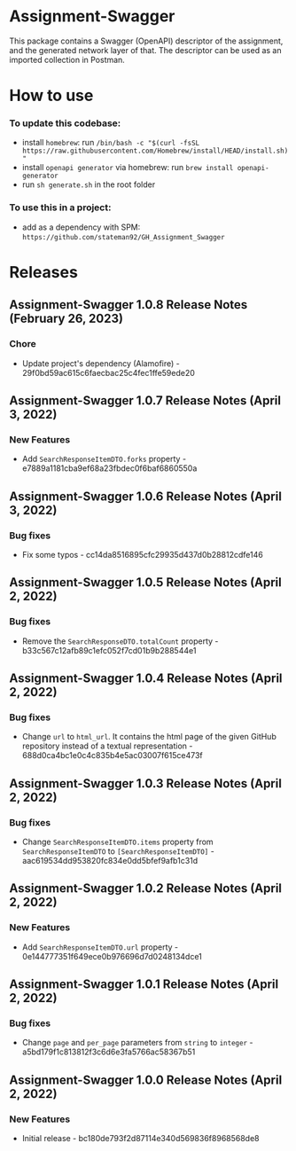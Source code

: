 # Assignment-Swagger

This package contains a Swagger (OpenAPI) descriptor of the assignment, and the generated network layer of that. The descriptor can be used as an imported collection in Postman.

# How to use

### To update this codebase:
- install `homebrew`: run `/bin/bash -c "$(curl -fsSL https://raw.githubusercontent.com/Homebrew/install/HEAD/install.sh)"`
- install `openapi generator` via homebrew: run `brew install openapi-generator`
- run `sh generate.sh` in the root folder

### To use this in a project:
- add as a dependency with SPM: `https://github.com/stateman92/GH_Assignment_Swagger`

# Releases

## Assignment-Swagger 1.0.8 Release Notes (February 26, 2023)

### Chore
* Update project's dependency (Alamofire) - 29f0bd59ac615c6faecbac25c4fec1ffe59ede20

## Assignment-Swagger 1.0.7 Release Notes (April 3, 2022)

### New Features
* Add `SearchResponseItemDTO.forks` property - e7889a1181cba9ef68a23fbdec0f6baf6860550a

## Assignment-Swagger 1.0.6 Release Notes (April 3, 2022)

### Bug fixes
* Fix some typos - cc14da8516895cfc29935d437d0b28812cdfe146

## Assignment-Swagger 1.0.5 Release Notes (April 2, 2022)

### Bug fixes
* Remove the `SearchResponseDTO.totalCount` property - b33c567c12afb89c1efc052f7cd01b9b288544e1

## Assignment-Swagger 1.0.4 Release Notes (April 2, 2022)

### Bug fixes
* Change `url` to `html_url`. It contains the html page of the given GitHub repository instead of a textual representation - 688d0ca4bc1e0c4c835b4e5ac03007f615ce473f

## Assignment-Swagger 1.0.3 Release Notes (April 2, 2022)

### Bug fixes
* Change `SearchResponseItemDTO.items` property from `SearchResponseItemDTO` to `[SearchResponseItemDTO]` - aac619534dd953820fc834e0dd5bfef9afb1c31d

## Assignment-Swagger 1.0.2 Release Notes (April 2, 2022)

### New Features
* Add `SearchResponseItemDTO.url` property - 0e144777351f649ece0b976696d7d0248134dce1

## Assignment-Swagger 1.0.1 Release Notes (April 2, 2022)

### Bug fixes
* Change `page` and `per_page` parameters from `string` to `integer` - a5bd179f1c813812f3c6d6e3fa5766ac58367b51

## Assignment-Swagger 1.0.0 Release Notes (April 2, 2022)

### New Features
* Initial release - bc180de793f2d87114e340d569836f8968568de8
